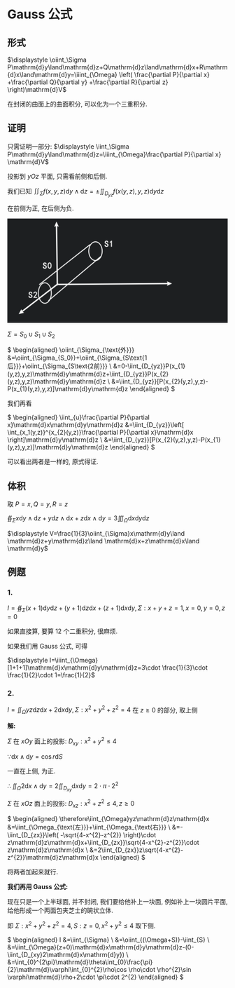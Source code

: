 
# Gauss 公式

## 形式

$\displaystyle \oiint_\Sigma P\mathrm{d}y\land\mathrm{d}z+Q\mathrm{d}z\land\mathrm{d}x+R\mathrm{d}x\land\mathrm{d}y=\iiint_{\Omega} \left( \frac{\partial P}{\partial x} +\frac{\partial Q}{\partial y} +\frac{\partial R}{\partial z}  \right)\mathrm{d}V$

在封闭的曲面上的曲面积分, 可以化为一个三重积分.

## 证明

只需证明一部分: $\displaystyle \iint_\Sigma P\mathrm{d}y\land\mathrm{d}z=\iiint_{\Omega}\frac{\partial P}{\partial x} \mathrm{d}V$

投影到 $yOz$ 平面, 只需看前侧和后侧.

我们已知 $\displaystyle \iint_\Sigma f(x,y,z)\mathrm{d}y\land\mathrm{d}z=\pm \iint_{D_{yz}}f(x(y,z),y,z)\mathrm{d}y\mathrm{d}z$

在前侧为正, 在后侧为负.

![](images/2021-05-14-08-36-40.png)

$\Sigma=S_0\cup S_1\cup S_2$

$
\begin{aligned}
\oiint_{\Sigma_{\text{外}}}
&=\oiint_{\Sigma_{S_0}}+\oiint_{\Sigma_{S\text{1后}}}+\oiint_{\Sigma_{S\text{2前}}} \\
&=0-\iint_{D_{yz}}P(x_{1}(y,z),y,z)\mathrm{d}y\mathrm{d}z+\iint_{D_{yz}}P(x_{2}(y,z),y,z)\mathrm{d}y\mathrm{d}z \\
&=\iint_{D_{yz}}[P(x_{2}(y,z),y,z)-P(x_{1}(y,z),y,z)]\mathrm{d}y\mathrm{d}z
\end{aligned}
$

我们再看

$
\begin{aligned}
\iint_{u}\frac{\partial P}{\partial x}\mathrm{d}x\mathrm{d}y\mathrm{d}z
&=\iint_{D_{yz}}\left[ \int_{x_1(y,z)}^{x_{2}(y,z)}\frac{\partial P}{\partial x}\mathrm{d}x \right]\mathrm{d}y\mathrm{d}z \\
&=\iint_{D_{yz}}[P(x_{2}(y,z),y,z)-P(x_{1}(y,z),y,z)]\mathrm{d}y\mathrm{d}z
\end{aligned}
$

可以看出两者是一样的, 原式得证.

## 体积

取 $P=x, Q=y, R=z$

$\displaystyle \oiint_{\Sigma}x\mathrm{d}y\land \mathrm{d}z+y\mathrm{d}z\land \mathrm{d}x+z\mathrm{d}x\land \mathrm{d}y=3 \iiint_{\Omega}\mathrm{d}x\mathrm{d}y\mathrm{d}z$

$\displaystyle V=\frac{1}{3}\oiint_{\Sigma}x\mathrm{d}y\land \mathrm{d}z+y\mathrm{d}z\land \mathrm{d}x+z\mathrm{d}x\land \mathrm{d}y$

## 例题

### 1.

$\displaystyle  I=\oiint_{\Sigma}(x+1)\mathrm{d}y\mathrm{d}z+(y+1)\mathrm{d}z\mathrm{d}x+(z+1)\mathrm{d}x\mathrm{d}y, \Sigma: x+y+z=1, x=0,y=0,z=0$

如果直接算, 要算 $12$ 个二重积分, 很麻烦.

如果我们用 Gauss 公式, 可得

$\displaystyle I=\iiint_{\Omega}[1+1+1]\mathrm{d}x\mathrm{d}y\mathrm{d}z=3\cdot \frac{1}{3}\cdot \frac{1}{2}\cdot 1=\frac{1}{2}$

### 2.

$\displaystyle I=\iint_{\Omega}yz\mathrm{d}z\mathrm{d}x+2\mathrm{d}x\mathrm{d}y, \Sigma: x^{2}+y^{2}+z^{2}=4$ 在 $z\geqslant 0$ 的部分, 取上侧

**解:**

$\Sigma$ 在 $xOy$ 面上的投影: $D_{xy}: x^{2}+y^{2}\leqslant 4$

$\because \mathrm{d}x\land \mathrm{d}y=\cos r\mathrm{d}S$

一直在上侧, 为正.

$\therefore \displaystyle \iint_{\Omega}2\mathrm{d}x\land \mathrm{d}y=2\iint_{D_{xy}}\mathrm{d}x\mathrm{d}y=2\cdot \pi\cdot 2^{2}$

$\Sigma$ 在 $xOz$ 面上的投影: $D_{xz}: x^{2}+z^{2}\leqslant 4, z\geqslant 0$

$
\begin{aligned}
\therefore\iint_{\Omega}yz\mathrm{d}z\mathrm{d}x
&=\iint_{\Omega_{\text{左}}}+\iint_{\Omega_{\text{右}}} \\
&=-\iint_{D_{zx}}\left( -\sqrt{4-x^{2}-z^{2}} \right)\cdot z\mathrm{d}z\mathrm{d}x+\iint_{D_{zx}}\sqrt{4-x^{2}-z^{2}}\cdot z\mathrm{d}z\mathrm{d}x \\
&=2\iint_{D_{zx}}z\sqrt{4-x^{2}-z^{2}}\mathrm{d}z\mathrm{d}x
\end{aligned}
$

将两者加起来就行.

**我们再用 Gauss 公式:**

现在只是一个上半球面, 并不封闭, 我们要给他补上一块面, 例如补上一块圆片平面, 给他形成一个两面包夹芝士的碗状立体.

即 $\Sigma: x^{2}+y^{2}+z^{2}=4, S:z=0, x^{2}+y^{2}\leqslant 4$ 取下侧.

$
\begin{aligned}
I
&=\iint_{\Sigma} \\
&=\oiint_{(\Omega+S)}-\iint_{S} \\
&=\iint_{\Omega}(z+0)\mathrm{d}x\mathrm{d}y\mathrm{d}z-(0-\iint_{D_{xy}2\mathrm{d}x\mathrm{d}y}) \\
&=\int_{0}^{2\pi}\mathrm{d}\theta\int_{0}\frac{\pi}{2}\mathrm{d}\varphi\int_{0}^{2}\rho\cos \rho\cdot \rho^{2}\sin \varphi\mathrm{d}\rho+2\cdot \pi\cdot 2^{2}
\end{aligned}
$


